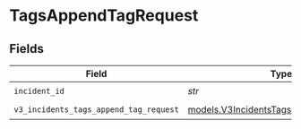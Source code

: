 # TagsAppendTagRequest


## Fields

| Field                                                                                  | Type                                                                                   | Required                                                                               | Description                                                                            |
| -------------------------------------------------------------------------------------- | -------------------------------------------------------------------------------------- | -------------------------------------------------------------------------------------- | -------------------------------------------------------------------------------------- |
| `incident_id`                                                                          | *str*                                                                                  | :heavy_check_mark:                                                                     | N/A                                                                                    |
| `v3_incidents_tags_append_tag_request`                                                 | [models.V3IncidentsTagsAppendTagRequest](../models/v3incidentstagsappendtagrequest.md) | :heavy_check_mark:                                                                     | N/A                                                                                    |